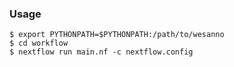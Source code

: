 ### Usage
```Shell
$ export PYTHONPATH=$PYTHONPATH:/path/to/wesanno
$ cd workflow
$ nextflow run main.nf -c nextflow.config
```
